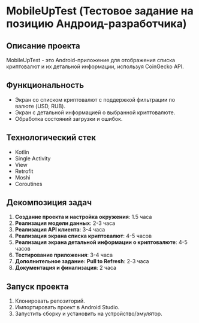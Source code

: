 # MobileUpTest (Тестовое задание на позицию Андроид-разработчика)

## Описание проекта
MobileUpTest - это Android-приложение для отображения списка криптовалют и их детальной информации, используя CoinGecko API.

## Функциональность
- Экран со списком криптовалют с поддержкой фильтрации по валюте (USD, RUB).
- Экран с детальной информацией о выбранной криптовалюте.
- Обработка состояний загрузки и ошибок.

## Технологический стек
- Kotlin
- Single Activity
- View
- Retrofit
- Moshi
- Coroutines

## Декомпозиция задач
1. **Создание проекта и настройка окружения**: 1.5 часа
2. **Реализация модели данных**: 2-3 часа
3. **Реализация API клиента**: 3-4 часа
4. **Реализация экрана списка криптовалют**: 4-5 часов
5. **Реализация экрана детальной информации о криптовалюте**: 4-5 часов
6. **Тестирование приложения**: 3-4 часа
7. **Дополнительное задание: Pull to Refresh**: 2-3 часа
8. **Документация и финализация**: 2 часа

## Запуск проекта
1. Клонировать репозиторий.
2. Импортировать проект в Android Studio.
3. Запустить сборку и установить на устройство/эмулятор.


